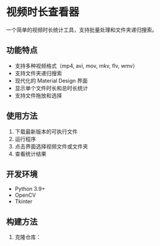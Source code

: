 # 视频时长查看器

一个简单的视频时长统计工具，支持批量处理和文件夹递归搜索。

## 功能特点

- 支持多种视频格式（mp4, avi, mov, mkv, flv, wmv）
- 支持文件夹递归搜索
- 现代化的 Material Design 界面
- 显示单个文件时长和总时长统计
- 支持文件拖放和选择

## 使用方法

1. 下载最新版本的可执行文件
2. 运行程序
3. 点击界面选择视频文件或文件夹
4. 查看统计结果

## 开发环境

- Python 3.9+
- OpenCV
- Tkinter

## 构建方法

1. 克隆仓库： 
